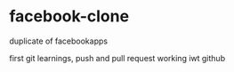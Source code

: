 # facebook-clone
duplicate of facebookapps

first git learnings, push and pull request
working iwt github
